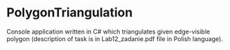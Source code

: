 # PolygonTriangulation
Console application written in C# which triangulates given edge-visible polygon (description of task is in Lab12_zadanie.pdf file in Polish language).
